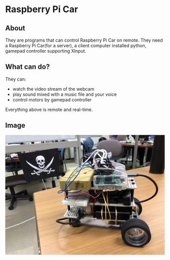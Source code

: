 # Raspberry Pi Car

## About

They are programs that can control Raspberry Pi Car on remote.
They need a Raspberry Pi Car(for a server), a client computer installed python, gamepad controller supporting XInput.

## What can do?

They can:
- watch the video stream of the webcam
- play sound mixed with a music file and your voice
- control motors by gamepad controller

Everything above is remote and real-time.

## Image

![car_image1](./images/car_image1.jpeg)
